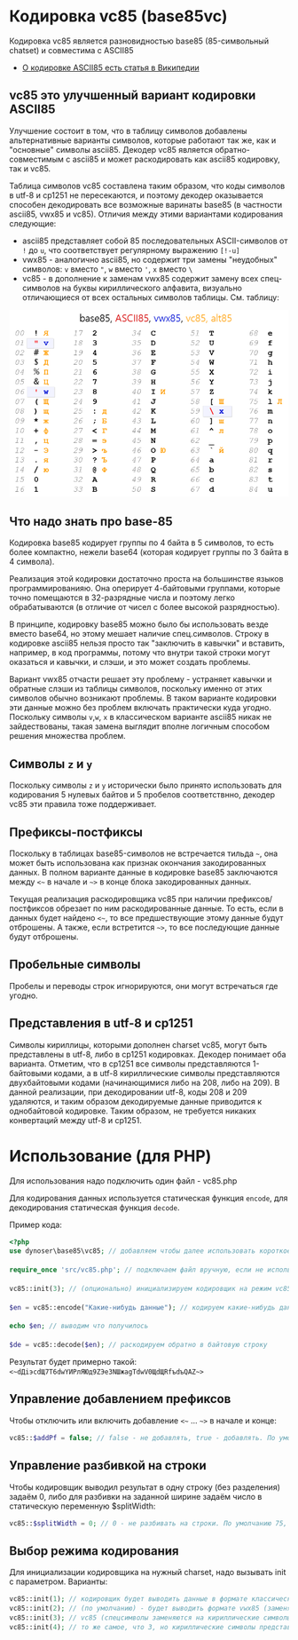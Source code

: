# Кодировка vc85 (base85vc)

Кодировка vc85 является разновидностью base85 (85-символьный chatset) и совместима с ASCII85
- [О кодировке ASCII85 есть статья в Википедии](https://ru.wikipedia.org/wiki/ASCII85)

## vc85 это улучшенный вариант кодировки ASCII85

Улучшение состоит в том, что в таблицу символов добавлены альтернативные варианты символов, которые работают так же, как и "основные" символы ascii85. Декодер vc85 является обратно-совместимым с ascii85 и может раскодировать как ascii85 кодировку, так и vc85.

Таблица символов vc85 составлена таким образом, что коды символов в utf-8 и cp1251 не пересекаются, и поэтому декодер оказывается способен декодировать все возможные варинаты base85 (в частности ascii85, vwx85 и vc85).
Отличия между этими вариантами кодирования следующие:

 - ascii85 представляет собой 85 последовательных ASCII-символов от `!` до `u`, что соответствует регулярному выражению `[!-u]`
 - vwx85 - аналогично ascii85, но содержит три замены "неудобных" символов: `v` вместо `"`, `w` вместо `'`, `x` вместо `\`
 - vc85 - в дополнение к заменам vwx85 содержит замену всех спец-символов на буквы кириллического алфавита, визуально отличающиеся от всех остальных символов таблицы. См. таблицу:

![Charset](https://raw.githubusercontent.com/dynoser/base85/main/doc/vc85charset.png)


## Что надо знать про base-85

Кодировка base85 кодирует группы по 4 байта в 5 символов, то есть более компактно, нежели base64
(которая кодирует группы по 3 байта в 4 символа).

Реализация этой кодировки достаточно проста на большинстве языков программированияю. Она оперирует 4-байтовыми группами, которые точно помещаются в 32-разрядные числа и поэтому легко обрабатываются (в отличие от чисел с более высокой разрядностью).

В принципе, кодировку base85 можно было бы использовать везде вместо base64, но этому мешает наличие спец.символов. Строку в кодировке ascii85 нельзя просто так "заключить в кавычки" и вставить, например, в код программы, потому что внутри такой строки могут оказаться и кавычки, и слэши, и это может создать проблемы.

Вариант vwx85 отчасти решает эту проблему - устраняет кавычки и обратные слэши из таблицы символов, поскольку именно от этих символов обычно возникают проблемы. В таком варианте кодировки эти данные можно без проблем включать практически куда угодно. Поскольку символы `v`,`w`, `x` в классическом варианте ascii85 никак не зайдествованы, такая замена выглядит вполне логичным способом решения множества проблем.

## Символы `z` и `y`

Поскольку символы `z` и `y` исторически было принято использовать для кодирования 5 нулевых байтов и 5 пробелов соответствнно, декодер vc85 эти правила тоже поддерживает.

## Префиксы-постфиксы

Поскольку в таблицах base85-символов не встречается тильда `~`, она может быть использована как признак окончания закодированных данных. В полном варианте данные в кодировке base85 заключаются между `<~` в начале и `~>` в конце блока закодированных данных.

Текущая реализация раскодировщика vc85 при наличии префиксов/постфиксов обрезает по ним раскодированные данные. То есть, если в данных будет найдено `<~`, то все предшествующие этому данные будут отброшены. А также, если встретится `~>`, то все последующие данные будут отброшены.

## Пробельные символы

Пробелы и переводы строк игнорируются, они могут встречаться где угодно.

## Представления в utf-8 и cp1251

Символы кириллицы, которыми дополнен charset vc85, могут быть представлены в utf-8, либо в cp1251 кодировках.
Декодер понимает оба варианта. Отметим, что в cp1251 все символы представляются 1-байтовыми кодами, а в utf-8
кириллические символы представляются двухбайтовыми кодами (начинающимися либо на 208, либо на 209).
В данной реализации, при декодировании utf-8, коды 208 и 209 удаляются, и таким образом декодируемые данные
приводится к однобайтовой кодировке. Таким образом, не требуется никаких конвертаций между utf-8 и cp1251.

# Использование (для PHP)

Для использования надо подключить один файл - vc85.php

Для кодирования данных используется статическая функция `encode`,
для декодирования статическая функция `decode`.

Пример кода:
```php
<?php
use dynoser\base85\vc85; // добавляем чтобы далее использовать короткое имя vc85

require_once 'src/vc85.php'; // подключаем файл вручную, если не используется автозагрузка. Указываем правильный путь.

vc85::init(3); // (опционально) инициализируем кодировщик на режим vc85. По умолчанию будет использован режим 2=vwx85.

$en = vc85::encode("Какие-нибудь данные"); // кодируем какие-нибудь данные в vc85

echo $en; // выводим что получилось

$de = vc85::decode($en); // раскодируем обратно в байтовую строку
```
Результат будет примерно такой:
`<~dДiэcdЩ7T6dwYИPлЯЮд9ZЭe3NШжagTdwV0ЩdЩRfъdъQAZ~>`

## Управление добавлением префиксов

Чтобы отключить или включить добавление `<~` ... `~>` в начале и конце:
```php
vc85::$addPf = false; // false - не добавлять, true - добавлять. По умолчанию добавляются.
```

## Управление разбивкой на строки

Чтобы кодировщик выводил результат в одну строку (без разделения) задаём 0,
либо для разбивки на заданной ширине задаём число в статическую переменную $splitWidth:
```php
vc85::$splitWidth = 0; // 0 - не разбивать на строки. По умолчанию 75, т.е. разбивает на строки шриной 75 символов.
```

## Выбор режима кодирования

Для инициализации кодировщика на нужный charset, надо вызывать init с параметром. Варианты:
```php
vc85::init(1); // кодировщик будет выводить данные в формате классического ASCII85
vc85::init(2); // (по умолчанию) - будет выводить формате vwx85 (заменяет `"` на `v`, `'` на `w`, `\` на `x`)
vc85::init(3); // vc85 (спецсимволы заменяются на кириллические символы в кодировке utf-8)
vc85::init(4); // то же самое, что 3, но кириллические символы представляются в кодировке cp1251
```